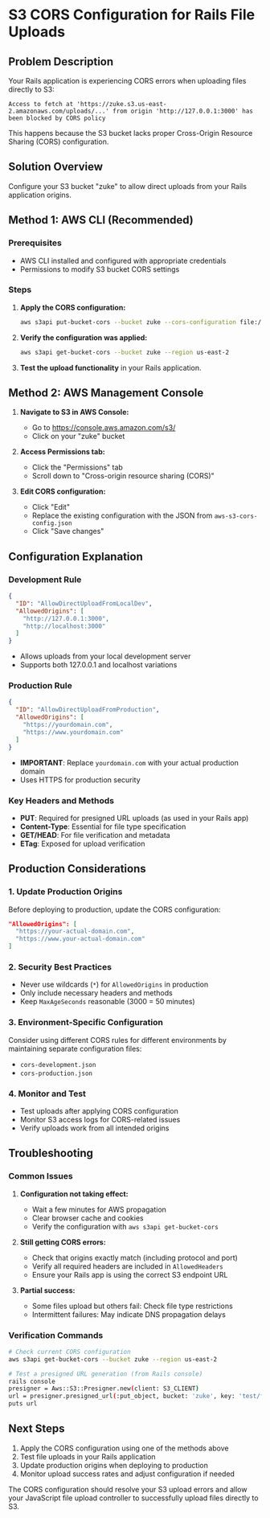 # S3 CORS Configuration for Rails File Uploads

## Problem Description
Your Rails application is experiencing CORS errors when uploading files directly to S3:
```
Access to fetch at 'https://zuke.s3.us-east-2.amazonaws.com/uploads/...' from origin 'http://127.0.0.1:3000' has been blocked by CORS policy
```

This happens because the S3 bucket lacks proper Cross-Origin Resource Sharing (CORS) configuration.

## Solution Overview
Configure your S3 bucket "zuke" to allow direct uploads from your Rails application origins.

## Method 1: AWS CLI (Recommended)

### Prerequisites
- AWS CLI installed and configured with appropriate credentials
- Permissions to modify S3 bucket CORS settings

### Steps

1. **Apply the CORS configuration:**
   ```bash
   aws s3api put-bucket-cors --bucket zuke --cors-configuration file://aws-s3-cors-config.json --region us-east-2
   ```

2. **Verify the configuration was applied:**
   ```bash
   aws s3api get-bucket-cors --bucket zuke --region us-east-2
   ```

3. **Test the upload functionality** in your Rails application.

## Method 2: AWS Management Console

1. **Navigate to S3 in AWS Console:**
   - Go to https://console.aws.amazon.com/s3/
   - Click on your "zuke" bucket

2. **Access Permissions tab:**
   - Click the "Permissions" tab
   - Scroll down to "Cross-origin resource sharing (CORS)"

3. **Edit CORS configuration:**
   - Click "Edit"
   - Replace the existing configuration with the JSON from `aws-s3-cors-config.json`
   - Click "Save changes"

## Configuration Explanation

### Development Rule
```json
{
  "ID": "AllowDirectUploadFromLocalDev",
  "AllowedOrigins": [
    "http://127.0.0.1:3000",
    "http://localhost:3000"
  ]
}
```
- Allows uploads from your local development server
- Supports both 127.0.0.1 and localhost variations

### Production Rule
```json
{
  "ID": "AllowDirectUploadFromProduction",
  "AllowedOrigins": [
    "https://yourdomain.com",
    "https://www.yourdomain.com"
  ]
}
```
- **IMPORTANT**: Replace `yourdomain.com` with your actual production domain
- Uses HTTPS for production security

### Key Headers and Methods
- **PUT**: Required for presigned URL uploads (as used in your Rails app)
- **Content-Type**: Essential for file type specification
- **GET/HEAD**: For file verification and metadata
- **ETag**: Exposed for upload verification

## Production Considerations

### 1. Update Production Origins
Before deploying to production, update the CORS configuration:
```json
"AllowedOrigins": [
  "https://your-actual-domain.com",
  "https://www.your-actual-domain.com"
]
```

### 2. Security Best Practices
- Never use wildcards (`*`) for `AllowedOrigins` in production
- Only include necessary headers and methods
- Keep `MaxAgeSeconds` reasonable (3000 = 50 minutes)

### 3. Environment-Specific Configuration
Consider using different CORS rules for different environments by maintaining separate configuration files:
- `cors-development.json`
- `cors-production.json`

### 4. Monitor and Test
- Test uploads after applying CORS configuration
- Monitor S3 access logs for CORS-related issues
- Verify uploads work from all intended origins

## Troubleshooting

### Common Issues

1. **Configuration not taking effect:**
   - Wait a few minutes for AWS propagation
   - Clear browser cache and cookies
   - Verify the configuration with `aws s3api get-bucket-cors`

2. **Still getting CORS errors:**
   - Check that origins exactly match (including protocol and port)
   - Verify all required headers are included in `AllowedHeaders`
   - Ensure your Rails app is using the correct S3 endpoint URL

3. **Partial success:**
   - Some files upload but others fail: Check file type restrictions
   - Intermittent failures: May indicate DNS propagation delays

### Verification Commands

```bash
# Check current CORS configuration
aws s3api get-bucket-cors --bucket zuke --region us-east-2

# Test a presigned URL generation (from Rails console)
rails console
presigner = Aws::S3::Presigner.new(client: S3_CLIENT)
url = presigner.presigned_url(:put_object, bucket: 'zuke', key: 'test/file.txt', expires_in: 300)
puts url
```

## Next Steps

1. Apply the CORS configuration using one of the methods above
2. Test file uploads in your Rails application
3. Update production origins when deploying to production
4. Monitor upload success rates and adjust configuration if needed

The CORS configuration should resolve your S3 upload errors and allow your JavaScript file upload controller to successfully upload files directly to S3.